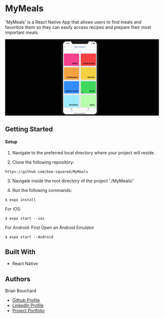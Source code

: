 # MyMeals

'MyMeals' is a React Native App that allows users to find meals and favoritize them so they can easily access recipes and prepare their most important meals.

![Intro Image](./README_Images/MyMeals.gif "MyMeals.gif")

## Getting Started

#### Setup

1. Navigate to the preferred local directory where your project will reside.

2. Clone the following repository:
```
https://github.com/bee-squared/MyMeals
```

3. Navigate inside the root directory of the project './MyMeals/'

4. Run the following commands:
```
$ expo install
```

For iOS:
```
$ expo start --ios
```

For Android:
First Open an Android Emulator
```
$ expo start --Android
```

## Built With

- React Native

## Authors

Brian Bouchard
- [Github Profile](https://github.com/bee-squared)
- [LinkedIn Profile](https://www.linkedin.com/in/brian-bouchard)
- [Project Portfolio](https://www.b-squared.life)